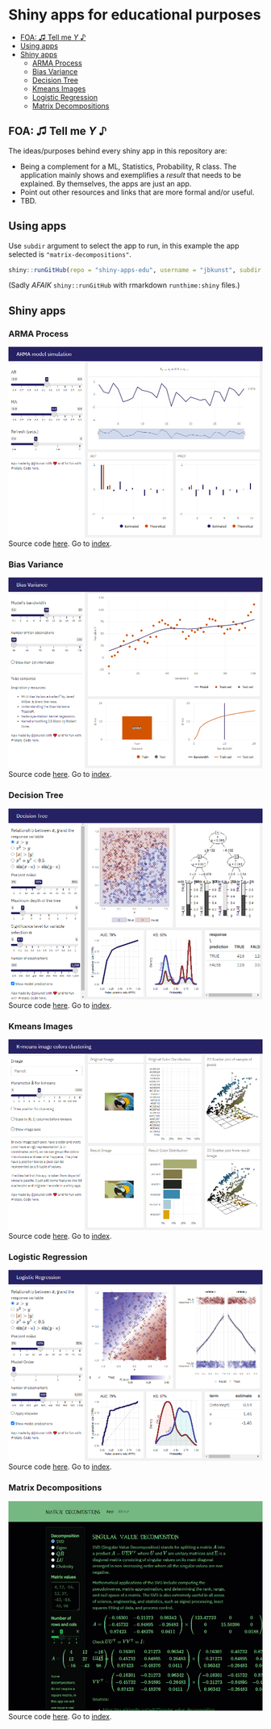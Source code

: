 Shiny apps for educational purposes
================

-   [FOA: ♫ Tell me *Y* ♪](#foa--tell-me-y-)
-   [Using apps](#using-apps)
-   [Shiny apps](#shiny-apps)
    -   [ARMA Process](#arma-process)
    -   [Bias Variance](#bias-variance)
    -   [Decision Tree](#decision-tree)
    -   [Kmeans Images](#kmeans-images)
    -   [Logistic Regression](#logistic-regression)
    -   [Matrix Decompositions](#matrix-decompositions)

## FOA: ♫ Tell me *Y* ♪

The ideas/purposes behind every shiny app in this repository are:

-   Being a complement for a ML, Statistics, Probability, R class. The
    application mainly shows and exemplifies a *result* that needs to be
    explained. By themselves, the apps are just an app.
-   Point out other resources and links that are more formal and/or
    useful.
-   TBD.

## Using apps

Use `subdir` argument to select the app to run, in this example the app
selected is `"matrix-decompositions"`.

``` r
shiny::runGitHub(repo = "shiny-apps-edu", username = "jbkunst", subdir = "matrix-decompositions")
```

(Sadly *AFAIK* `shiny::runGitHub` with rmarkdown `runthime:shiny`
files.)

## Shiny apps

### ARMA Process

![](arma-process/screenshot.png) Source code [here](/arma-process). Go
to [index](#shiny-apps-for-educational-purposes).

### Bias Variance

![](bias-variance/screenshot.png) Source code [here](/bias-variance). Go
to [index](#shiny-apps-for-educational-purposes).

### Decision Tree

![](decision-tree/screenshot.png) Source code [here](/decision-tree). Go
to [index](#shiny-apps-for-educational-purposes).

### Kmeans Images

![](kmeans-images/screenshot.png) Source code [here](/kmeans-images). Go
to [index](#shiny-apps-for-educational-purposes).

### Logistic Regression

![](logistic-regression/screenshot.png) Source code
[here](/logistic-regression). Go to
[index](#shiny-apps-for-educational-purposes).

### Matrix Decompositions

![](matrix-decompositions/screenshot.png) Source code
[here](/matrix-decompositions). Go to
[index](#shiny-apps-for-educational-purposes).
